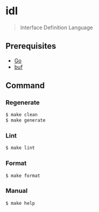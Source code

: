 # idl
>  Interface Definition Language

## Prerequisites
- [Go](https://go.dev/doc/install) 
- [buf](https://docs.buf.build/installation)

## Command

### Regenerate
```bash
$ make clean
$ make generate
```

### Lint
```bash
$ make lint
```

### Format
```bash
$ make format
```

### Manual
```bash
$ make help
```

